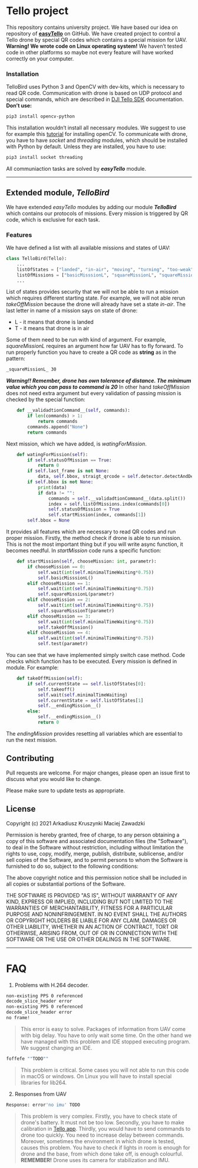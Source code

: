 # Tello project
This repository contains university project. We have based our idea on repository of **[easyTello](https://github.com/Virodroid/easyTello)** on GitHub. We have created project to control a Tello drone by special QR codes which contains a special mission for UAV. **Warning! We wrote code on Linux operating system!** We haven’t tested code in other platforms so maybe not every feature will have worked correctly on your computer.
### Installation
TelloBird uses Python 3 and OpenCV with dev-kits, which is necessary to read QR code. Communication with drone is based on UDP protocol and special commands, which are described in [DJI Tello SDK](https://dl-cdn.ryzerobotics.com/downloads/Tello/Tello%20SDK%202.0%20User%20Guide.pdf) documentation.
**Don’t use:**
```bash
pip3 install opencv-python
```
This installation wouldn’t install all necessary modules. We suggest to use for example this [tutorial](https://www.pyimagesearch.com/2018/05/28/ubuntu-18-04-how-to-install-opencv/) for installing openCV.
To communicate with drone, you have to have _socket_ and _threading_ modules, which should be installed with Python by default. Unless they are installed, you have to use:
```bash
pip3 install socket threading
```
All communiaction tasks are solved by ***easyTello*** module.
***

## Extended module, _TelloBird_
We have extended _easyTello_ modules by adding our module ***TelloBird*** which contains our protocols of missions. Every mission is triggered by QR code, which is exclusive for each task. 

### Features
We have defined a list with all available missions and states of UAV:
```python
class TelloBird(Tello):
    ...
    listOfStates = ["landed", "in-air", "moving", "turning", "too-weak"]
    listOfMissions = ["basicMisssionL", "squareMissionL", "squareMissionT", "takeOffMission", "circleMissionL","eightMissionL","circleCurveMissionL", "test"]
    ...
```
List of states provides security that we will not be able to run a mission which requires different starting state. For example, we will not able rerun _takeOffMission_ because the drone will already have set a state _in-air_. The last letter in name of a mission says on state of drone:
- L - it means that drone is landed
- T - it means that drone is in air

Some of them need to be run with kind of argument. For example, _squareMissionL_ requires an argument how far UAV has to fly forward. To run properly function you have to create a QR code as **string** as in the pattern: 
```bash
_squareMissionL_ 30
```
***Warning!! Remember, drone has own tolerance of distance. The minimum value which you can pass to command is 20***
In other hand _takeOffMission_ does not need extra argument but every validation of passing mission is checked by the special function:
```python
    def __validadtionCommand__(self, commands):
        if len(commands) > 1:
            return commands
        commands.append("None")
        return commands
```
Next mission, which we have added, is _watingForMission_. 
```python
    def watingForMission(self):
        if self.statusOfMission == True:
            return 0
        if self.last_frame is not None:
            data, self.bbox, straigt_qrcode = self.detector.detectAndDecode(self.last_frame)
        if self.bbox is not None:
            print(data)
            if data != "":
                commands = self.__validadtionCommand__(data.split())
                index = self.listOfMissions.index(commands[0])
                self.statusOfMission = True
                self.startMission(index, commands[1])
        self.bbox = None
```
It provides all features which are necessary to read QR codes and run proper mission. Firstly, the method check if drone is able to run mission. This is not the most important thing but if you will write async function, it becomes needful. In _startMission_ code runs a specific function:
```python
    def startMission(self, chooseMission: int, parametr):
        if chooseMission == 0:
            self.wait(int(self.minimalTimeWaiting*0.75))
            self.basicMisssionL()
        elif chooseMission == 1:
            self.wait(int(self.minimalTimeWaiting*0.75))
            self.squareMissionL(parametr)
        elif chooseMission == 2:
            self.wait(int(self.minimalTimeWaiting*0.75))
            self.squareMissionT(parametr)
        elif chooseMission == 3:
            self.wait(int(self.minimalTimeWaiting*0.75))
            self.takeOffMission()
        elif chooseMission == 4:
            self.wait(int(self.minimalTimeWaiting*0.75))
            self.test(parametr)
```
You can see that we have implemented simply switch case method. Code checks which function has to be executed. Every mission is defined in module. For example:
```python
    def takeOffMission(self):
        if self.currentState == self.listOfStates[0]:
            self.takeoff()
            self.wait(self.minimalTimeWaiting)
            self.currentState = self.listOfStates[1]
            self.__endingMission__()
        else:
            self.__endingMission__()
            return 0
```
The _endingMission_ provides resetting all variables which are essential to run the next mission.


## Contributing
Pull requests are welcome. For major changes, please open an issue first to discuss what you would like to change.

Please make sure to update tests as appropriate.

## License

Copyright (c) 2021 Arkadiusz Kruszynki Maciej Zawadzki

Permission is hereby granted, free of charge, to any person obtaining a copy
of this software and associated documentation files (the "Software"), to deal
in the Software without restriction, including without limitation the rights
to use, copy, modify, merge, publish, distribute, sublicense, and/or sell
copies of the Software, and to permit persons to whom the Software is
furnished to do so, subject to the following conditions:

The above copyright notice and this permission notice shall be included in all
copies or substantial portions of the Software.

THE SOFTWARE IS PROVIDED "AS IS", WITHOUT WARRANTY OF ANY KIND, EXPRESS OR
IMPLIED, INCLUDING BUT NOT LIMITED TO THE WARRANTIES OF MERCHANTABILITY,
FITNESS FOR A PARTICULAR PURPOSE AND NONINFRINGEMENT. IN NO EVENT SHALL THE
AUTHORS OR COPYRIGHT HOLDERS BE LIABLE FOR ANY CLAIM, DAMAGES OR OTHER
LIABILITY, WHETHER IN AN ACTION OF CONTRACT, TORT OR OTHERWISE, ARISING FROM,
OUT OF OR IN CONNECTION WITH THE SOFTWARE OR THE USE OR OTHER DEALINGS IN THE
SOFTWARE.



***
# FAQ
1. Problems with H.264 decoder.
```bash
non-existing PPS 0 referenced
decode_slice_header error
non-existing PPS 0 referenced
decode_slice_header error
no frame!
```
> This error is easy to solve. Packages of information from UAV come with big delay. You have to only wait some time. On the other hand we have managed with this problem and IDE stopped executing program. We suggest changing an IDE. 
```bash
foffefe ""TODO""
```
> This problem is critical. Some cases you will not able to run this code in macOS or windows. On Linux you will have to install special libraries for lib264.

2. Responses from UAV
```bash
Response: error'no imu' TODO
```
> This problem is very complex. Firstly, you have to check state of drone's battery. It must not be too low. Secondly, you have to make calibration in [Tello app](https://play.google.com/store/apps/details?id=com.ryzerobotics.tello&hl=pl&gl=US). Thirdly, you would have to send commands to drone too quickly. You need to increase delay between commands. Moreover, sometimes the environment in which drone is tested, causes this problem. You have to check if lights in room is enough for drone and the base, from which done take off, is enough colourful. **REMEMBER!** Drone uses its camera for stabilization and IMU.
